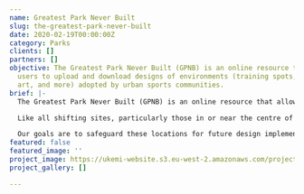 ```yaml
---
name: Greatest Park Never Built
slug: the-greatest-park-never-built
date: 2020-02-19T00:00:00Z
category: Parks
clients: []
partners: []
objective: The Greatest Park Never Built (GPNB) is an online resource that allows
  users to upload and download designs of environments (training spots, sculpture
  art, and more) adopted by urban sports communities.
brief: |-
  The Greatest Park Never Built (GPNB) is an online resource that allows users to upload and download designs of environments (training spots, sculpture art, and more) adopted by urban sports communities. Starting with Scotland, we aim to create an online library to provide access to the of the best and most renowned urban sports locations - integrating visions of the city from movers worldwide.

  Like all shifting sites, particularly those in or near the centre of a city, there is no guarantee of how long it will stay the same before changing into something new. Parkour, along with all urban sports, does not have an equal stake in a site that others do. Usage of a place for free and open activity often comes second to developers whose aim is to seek profit and capitalise on the space.

  Our goals are to safeguard these locations for future design implementation, so that aspect of our culture is not lost. We aim to create an interactive resource that acts as a hotbed for sharing designs and create innovation/discussion. Highlighting these communities and providing legacy by creating a visual library of historic spaces used for movement and play.
featured: false
featured_image: ''
project_image: https://ukemi-website.s3.eu-west-2.amazonaws.com/projects/Untitled-1.png
project_gallery: []

---
```

